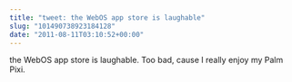 ```yaml
---
title: "tweet: the WebOS app store is laughable"
slug: "101490738923184128"
date: "2011-08-11T03:10:52+00:00"
---
```

the WebOS app store is laughable. Too bad, cause I really enjoy my Palm Pixi.